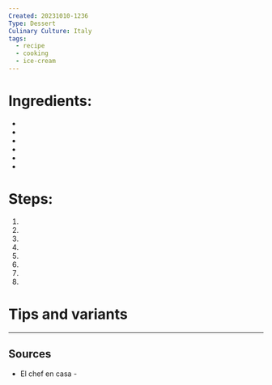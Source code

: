 ```yaml
---
Created: 20231010-1236
Type: Dessert
Culinary Culture: Italy
tags:
  - recipe
  - cooking
  - ice-cream
---
```


# Ingredients:

* 
* 
* 
* 
* 
* 


# Steps:

1. 
2. 
3. 
4. 
5. 
6. 
7. 
8. 

# Tips and variants

---
## Sources
* El chef en casa - 